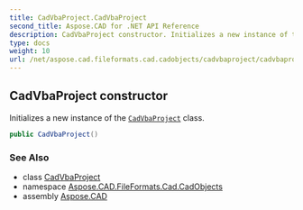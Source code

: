 ```yaml
---
title: CadVbaProject.CadVbaProject
second_title: Aspose.CAD for .NET API Reference
description: CadVbaProject constructor. Initializes a new instance of the CadVbaProject class
type: docs
weight: 10
url: /net/aspose.cad.fileformats.cad.cadobjects/cadvbaproject/cadvbaproject/
---
```

## CadVbaProject constructor

Initializes a new instance of the [`CadVbaProject`](../) class.

```csharp
public CadVbaProject()
```

### See Also

* class [CadVbaProject](../)
* namespace [Aspose.CAD.FileFormats.Cad.CadObjects](../../cadvbaproject/)
* assembly [Aspose.CAD](../../../)



